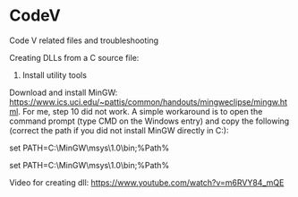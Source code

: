 # CodeV
Code V related files and troubleshooting


Creating DLLs from a C source file:

1. Install utility tools

Download and install MinGW: https://www.ics.uci.edu/~pattis/common/handouts/mingweclipse/mingw.html. For me, step 10 did not work. A simple workaround is to open the command prompt (type CMD on the Windows entry) and copy the following (correct the path if you did not install MinGW directly in C:\):

  set PATH=C:\MinGW\msys\1.0\bin;%Path%
  
  set PATH=C:\MinGW\msys\1.0\bin;%Path%
  
  
Video for creating dll: https://www.youtube.com/watch?v=m6RVY84_mQE
